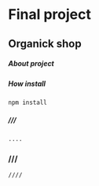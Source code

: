 # Final project 
##  Organick shop

##### About project



##### How install
```
npm install
```
##### ///
```
.... 
```
### ///
```
////
```

